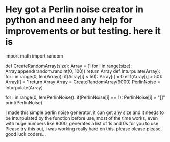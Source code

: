 
# Hey got a Perlin noise creator in python and need any help for improvements or but testing. here it is

import math
import random

def CreateRandomArray(size):
    Array = []
    for i in range(size):
        Array.append(random.randint(0, 100))
    return Array
def Inturpulate(Array):
    for i in range(0, len(Array)):
        if(Array[i] < 50):
            Array[i] = 0
        elif(Array[i] > 50):
            Array[i] = 1
    return Array
Array = CreateRandomArray(9000)
PerlinNoise = Inturpulate(Array)

for i in range(0, len(PerlinNoise)):
    if(PerlinNoise[i] == 1):
        PerlinNoise[i] = "[]"
print(PerlinNoise)

I made this simple perlin noise generator, it can get any size and it needs to be inturpulated by the function before use, most of the time works, even with huge numbers like 9000, generates a list of 1s and 0s for you to use. Please try this out, i was working really hard on this. please please please, good luck coders...

        